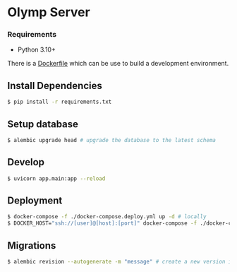 # Olymp Server

### Requirements

- Python 3.10+

There is a [Dockerfile](https://github.com/gilde-der-nacht/website/blob/theme-crimson/.devcontainer/Dockerfile) which can be use to build a development environment.

## Install Dependencies

```sh
$ pip install -r requirements.txt
```

## Setup database

```sh
$ alembic upgrade head # upgrade the database to the latest schema
```

## Develop

```sh
$ uvicorn app.main:app --reload
```

## Deployment

```sh
$ docker-compose -f ./docker-compose.deploy.yml up -d # locally
$ DOCKER_HOST="ssh://[user]@[host]:[port]" docker-compose -f ./docker-compose.deploy.yml up -d # remote
```

## Migrations

```sh
$ alembic revision --autogenerate -m "message" # create a new version in the migrations history
```
